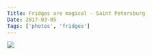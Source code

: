```yaml
---
Title: Fridges are magical - Saint Petersburg
Date: 2017-03-05
Tags: ['photos', 'fridges']
---
```


![](http://davtyan.org/blog-images/fridge-spb.jpg)

